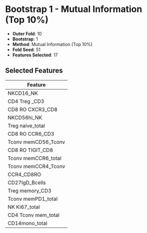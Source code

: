 # Bootstrap 1 - Mutual Information (Top 10%)

- **Outer Fold**: 10
- **Bootstrap**: 1
- **Method**: Mutual Information (Top 10%)
- **Fold Seed**: 51
- **Features Selected**: 17

## Selected Features

| Feature |
|---------|
| NKCD16_NK |
| CD4 Treg _CD3 |
| CD8 RO CXCR3_CD8 |
| NKCD56hi_NK |
| Treg naive_total |
| CD8 RO CCR6_CD3 |
| Tconv memCD56_Tconv |
| CD8 RO TIGIT_CD8 |
| Tconv memCCR6_total |
| Tconv memCCR4_Tconv |
| CCR4_CD8RO |
| CD27IgD_Bcells |
| Treg memory_CD3 |
| Tconv memPD1_total |
| NK Ki67_total |
| CD4 Tconv mem_total |
| CD14mono_total |
